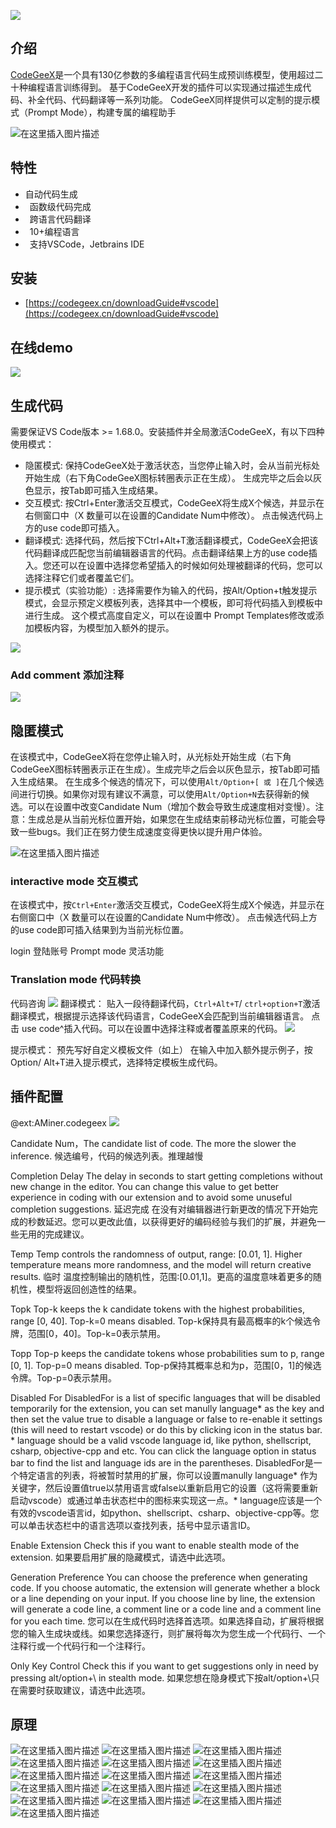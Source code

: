 
![](https://img-blog.csdnimg.cn/283519f8a4974c4a9a6a6d29470ccc13.png)


## 介绍
[CodeGeeX](https://codegeex.cn/)是一个具有130亿参数的多编程语言代码生成预训练模型，使用超过二十种编程语言训练得到。 基于CodeGeeX开发的插件可以实现通过描述生成代码、补全代码、代码翻译等一系列功能。 CodeGeeX同样提供可以定制的提示模式（Prompt Mode），构建专属的编程助手

![在这里插入图片描述](https://img-blog.csdnimg.cn/b756c58f51194f268cc2df7062cf8b40.png)

## 特性
- 自动代码生成  
-  函数级代码完成
-  跨语言代码翻译  
-  10+编程语言  
-  支持VSCode，Jetbrains IDE

## 安装
- [https://codegeex.cn/downloadGuide#vscode](https://codegeex.cn/downloadGuide#vscode)
## 在线demo
![](https://img-blog.csdnimg.cn/605bbda9d4664d17a96fb27ec912f48b.png)

## 生成代码

需要保证VS Code版本 >= 1.68.0。安装插件并全局激活CodeGeeX，有以下四种使用模式：

- 隐匿模式: 保持CodeGeeX处于激活状态，当您停止输入时，会从当前光标处开始生成（右下角CodeGeeX图标转圈表示正在生成）。 生成完毕之后会以灰色显示，按Tab即可插入生成结果。
- 交互模式: 按Ctrl+Enter激活交互模式，CodeGeeX将生成X个候选，并显示在右侧窗口中（X 数量可以在设置的Candidate Num中修改）。 点击候选代码上方的use code即可插入。
- 翻译模式: 选择代码，然后按下Ctrl+Alt+T激活翻译模式，CodeGeeX会把该代码翻译成匹配您当前编辑器语言的代码。点击翻译结果上方的use code插入。您还可以在设置中选择您希望插入的时候如何处理被翻译的代码，您可以选择注释它们或者覆盖它们。
- 提示模式（实验功能）: 选择需要作为输入的代码，按Alt/Option+t触发提示模式，会显示预定义模板列表，选择其中一个模板，即可将代码插入到模板中进行生成。 这个模式高度自定义，可以在设置中 Prompt Templates修改或添加模板内容，为模型加入额外的提示。

![](https://img-blog.csdnimg.cn/d414ccab38054f32aeb0335e033d39af.png)
### Add comment 添加注释
![](https://img-blog.csdnimg.cn/d09d0041ef9d4e4e8ce66f221c64cc67.png)

## 隐匿模式
在该模式中，CodeGeeX将在您停止输入时，从光标处开始生成（右下角CodeGeeX图标转圈表示正在生成）。生成完毕之后会以灰色显示，按Tab即可插入生成结果。 在生成多个候选的情况下，可以使用`Alt/Option+[ 或 ]`在几个候选间进行切换。如果你对现有建议不满意，可以使用`Alt/Option+N`去获得新的候选。可以在设置中改变Candidate Num（增加个数会导致生成速度相对变慢）。注意：生成总是从当前光标位置开始，如果您在生成结束前移动光标位置，可能会导致一些bugs。我们正在努力使生成速度变得更快以提升用户体验。

![在这里插入图片描述](https://img-blog.csdnimg.cn/917236e991cd4b64bfda5fda9401eeaa.gif#pic_center)


### interactive mode 交互模式
在该模式中，按`Ctrl+Enter`激活交互模式，CodeGeeX将生成X个候选，并显示在右侧窗口中（X 数量可以在设置的Candidate Num中修改）。 点击候选代码上方的use code即可插入结果到为当前光标位置。




login 登陆账号
Prompt mode 灵活功能
### Translation mode 代码转换
代码咨询
![](https://img-blog.csdnimg.cn/0bd67435e60c45059ff0b143a9d332b2.png)
			翻译模式：
贴入一段待翻译代码，`Ctrl+Alt+T`/ `ctrl+option+T`激活
翻译模式，根据提示选择该代码语言，CodeGeeX会匹配到当前编辑器语言。
点击 use code^插入代码。可以在设置中选择注释或者覆盖原来的代码。
![](https://img-blog.csdnimg.cn/410dfe1c751c4bebb0bfa2665b34638e.png)

提示模式：
预先写好自定义模板文件（如上）
在输入中加入额外提示例子，按Option/ Alt+T进入提示模式，选择特定模板生成代码。
## 插件配置
@ext:AMiner.codegeex
![](https://img-blog.csdnimg.cn/b9440848d5d444dabb950d8adf2a19f9.png)

Candidate Num，The candidate list of code.   The more the slower the inference.
候选编号，代码的候选列表。推理越慢

Completion Delay
The delay in seconds to start getting completions without new change in the editor.   You can change this value to get better experience in coding with our extension and to avoid some unuseful completion suggestions. 
延迟完成 
在没有对编辑器进行新更改的情况下开始完成的秒数延迟。您可以更改此值，以获得更好的编码经验与我们的扩展，并避免一些无用的完成建议。

Temp
Temp controls the randomness of output, range: [0.01, 1]. Higher temperature means more randomness, and the model will return creative results.
临时 
温度控制输出的随机性，范围:[0.01,1]。更高的温度意味着更多的随机性，模型将返回创造性的结果。

Topk
Top-k keeps the k candidate tokens with the highest probabilities, range [0, 40]. Top-k=0 means disabled.
Top-k保持具有最高概率的k个候选令牌，范围[0，40]。Top-k=0表示禁用。

Topp
Top-p keeps the candidate tokens whose probabilities sum to p, range [0, 1]. Top-p=0 means disabled.
Top-p保持其概率总和为p，范围[0，1]的候选令牌。Top-p=0表示禁用。

Disabled For
DisabledFor is a list of specific languages that will be disabled temporarily for the extension, you can set manully language* as the key and then set the value true to disable a language or false to re-enable it settings (this will need to restart vscode) or do this by clicking icon in the status bar. * language should be a valid vscode language id, like python, shellscript, csharp, objective-cpp and etc. You can click the language option in status bar to find the list and language ids are in the parentheses.
DisabledFor是一个特定语言的列表，将被暂时禁用的扩展，你可以设置manully language* 作为关键字，然后设置值true以禁用语言或false以重新启用它的设置（这将需要重新启动vscode）或通过单击状态栏中的图标来实现这一点。* language应该是一个有效的vscode语言id，如python、shellscript、csharp、objective-cpp等。您可以单击状态栏中的语言选项以查找列表，括号中显示语言ID。

Enable Extension
Check this if you want to enable stealth mode of the extension.
如果要启用扩展的隐藏模式，请选中此选项。

Generation Preference
You can choose the preference when generating code. If you choose automatic, the extension will generate whether a block or a line depending on your input. If you choose line by line, the extension will generate a code line, a comment line or a code line and a comment line for you each time.
您可以在生成代码时选择首选项。如果选择自动，扩展将根据您的输入生成块或线。如果您选择逐行，则扩展将每次为您生成一个代码行、一个注释行或一个代码行和一个注释行。

Only Key Control
Check this if you want to get suggestions only in need by pressing alt/option+\ in stealth mode.
如果您想在隐身模式下按alt/option+\只在需要时获取建议，请选中此选项。


## 原理
![在这里插入图片描述](https://img-blog.csdnimg.cn/a1207d0de5e4471bb5ba1958a5327628.png)
![在这里插入图片描述](https://img-blog.csdnimg.cn/cb123eea3e77449b903a1af1385cc0f7.png)
![在这里插入图片描述](https://img-blog.csdnimg.cn/25a8f6671b3f43798f058c2051c8dd42.png)
![在这里插入图片描述](https://img-blog.csdnimg.cn/35b9b90593b84f63aa64c4e70c694378.png)
![在这里插入图片描述](https://img-blog.csdnimg.cn/f21752f38d07453bbaca2fe29419f567.png)
![在这里插入图片描述](https://img-blog.csdnimg.cn/b8e7680289c04eb8aa22736014d07cc0.png)
![在这里插入图片描述](https://img-blog.csdnimg.cn/5557a6d1cc9c4b5f8da4add8122d1095.png)
![在这里插入图片描述](https://img-blog.csdnimg.cn/cc864d0197d34bff9a74b5a441309fee.png)
![在这里插入图片描述](https://img-blog.csdnimg.cn/5ca0ed65d2fe4cb897c3dd4ad63174d4.png)
![在这里插入图片描述](https://img-blog.csdnimg.cn/6a02de92971146afb6e9966e9c02dd65.png)
![在这里插入图片描述](https://img-blog.csdnimg.cn/bcac1471796b40c78f030980982cc5ac.png)
![在这里插入图片描述](https://img-blog.csdnimg.cn/42dfda5b6c50441ba4f4002fbb8a866d.png)
![在这里插入图片描述](https://img-blog.csdnimg.cn/4833b8b35e344ceda77bf31850a5d242.png)
![在这里插入图片描述](https://img-blog.csdnimg.cn/0664bed4e75840c8a33cae0de12decb7.png)
![在这里插入图片描述](https://img-blog.csdnimg.cn/edf450f060bf4fa2a9778d6ea7b9a884.png)
![在这里插入图片描述](https://img-blog.csdnimg.cn/28404b5cd40048efa7a75c1533108ce3.png)

